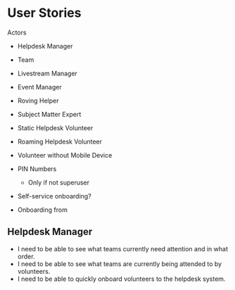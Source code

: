 # User Stories

Actors

- Helpdesk Manager
- Team
- Livestream Manager
- Event Manager
- Roving Helper
- Subject Matter Expert
- Static Helpdesk Volunteer
- Roaming Helpdesk Volunteer
- Volunteer without Mobile Device

- PIN Numbers
    - Only if not superuser
- Self-service onboarding?
- Onboarding from 

## Helpdesk Manager

- I need to be able to see what teams currently need attention and in what order.
- I need to be able to see what teams are currently being attended to by volunteers.
- I need to be able to quickly onboard volunteers to the helpdesk system.